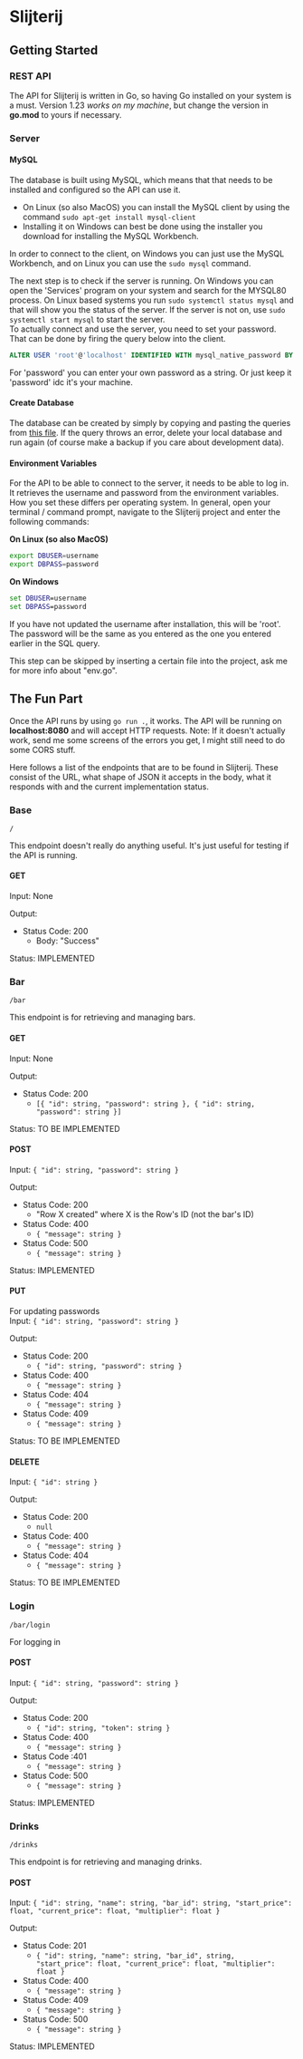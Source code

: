 # Slijterij
## Getting Started
### REST API
The API for Slijterij is written in Go, so having Go installed on your system is a must. Version 1.23 *works on my machine*, but change the version in **go.mod** to yours if necessary. 

### Server
#### MySQL
The database is built using MySQL, which means that that needs to be installed and configured so the API can use it. 

* On Linux (so also MacOS) you can install the MySQL client by using the command `sudo apt-get install mysql-client`
* Installing it on Windows can best be done using the installer you download for installing the MySQL Workbench.

In order to connect to the client, on Windows you can just use the MySQL Workbench, and on Linux you can use the `sudo mysql` command.

The next step is to check if the server is running. On Windows you can open the 'Services' program on your system and search for the MYSQL80 process. On Linux based systems you run `sudo systemctl status mysql` and that will show you the status of the server. If the server is not on, use `sudo systemctl start mysql` to start the server.\
To actually connect and use the server, you need to set your password. That can be done by firing the query below into the client.

```sql
ALTER USER 'root'@'localhost' IDENTIFIED WITH mysql_native_password BY 'password';
```

For 'password' you can enter your own password as a string. Or just keep it 'password' idc it's your machine.

#### Create Database
The database can be created by simply by copying and pasting the queries from [this file](create-database.sql).
If the query throws an error, delete your local database and run again (of course make a backup if you care about development data).

#### Environment Variables
For the API to be able to connect to the server, it needs to be able to log in. It retrieves the username and password from the environment variables. How you set these differs per operating system.
In general, open your terminal / command prompt, navigate to the Slijterij project and enter the following commands:

**On Linux (so also MacOS)**
```bash
export DBUSER=username
export DBPASS=password
```

**On Windows**
```bat
set DBUSER=username
set DBPASS=password
```

If you have not updated the username after installation, this will be 'root'. The password will be the same as you entered as the one you entered earlier in the SQL query.

This step can be skipped by inserting a certain file into the project, ask me for more info about "env.go".

## The Fun Part
Once the API runs by using `go run .`, it works. The API will be running on **localhost:8080** and will accept HTTP requests. Note: If it doesn't actually work, send me some screens of the errors you get, I might still need to do some CORS stuff. 

Here follows a list of the endpoints that are to be found in Slijterij. These consist of the URL, what shape of JSON it accepts in the body, what it responds with and the current implementation status.

### Base
```
/
```
This endpoint doesn't really do anything useful. It's just useful for testing if the API is running.

#### GET
Input: None

Output:
* Status Code: 200
    * Body: "Success"

Status: IMPLEMENTED

### Bar
```
/bar
```
This endpoint is for retrieving and managing bars.

#### GET
Input: None

Output:
* Status Code: 200
    * `[{ "id": string, "password": string }, { "id": string, "password": string }]`

Status: TO BE IMPLEMENTED

#### POST
Input: `{ "id": string, "password": string }`

Output:
* Status Code: 200
    * "Row X created" where X is the Row's ID (not the bar's ID)
* Status Code: 400
    * `{ "message": string }`
* Status Code: 500
    * `{ "message": string }`

Status: IMPLEMENTED

#### PUT
For updating passwords\
Input: `{ "id": string, "password": string }`

Output:
* Status Code: 200
    * `{ "id": string, "password": string }`
* Status Code: 400
    * `{ "message": string }`
* Status Code: 404
    * `{ "message": string }`
* Status Code: 409
    * `{ "message": string }`

Status: TO BE IMPLEMENTED

#### DELETE
Input: `{ "id": string }`

Output:
* Status Code: 200
    * `null`
* Status Code: 400
    * `{ "message": string }`
* Status Code: 404
    * `{ "message": string }`

Status: TO BE IMPLEMENTED

### Login
```
/bar/login
```
For logging in
#### POST
Input: `{ "id": string, "password": string }`

Output:
* Status Code: 200
    * `{ "id": string, "token": string }`
* Status Code: 400
    * `{ "message": string }`
* Status Code :401
    * `{ "message": string }`
* Status Code: 500
    * `{ "message": string }`

Status: IMPLEMENTED

### Drinks
```
/drinks
```
This endpoint is for retrieving and managing drinks.

#### POST
Input: `{ "id": string, "name": string, "bar_id": string, "start_price": float, "current_price": float, "multiplier": float }`

Output: 
* Status Code: 201
    * `{ "id": string, "name": string, "bar_id", string, "start_price": float, "current_price": float, "multiplier": float }`
* Status Code: 400
    * `{ "message": string }`
* Status Code: 409
    * `{ "message": string }`
* Status Code: 500
    * `{ "message": string }`

Status: IMPLEMENTED

